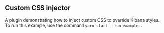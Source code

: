 ## Custom CSS injector

A plugin demonstrating how to inject custom CSS to override Kibana styles.
To run this example, use the command `yarn start --run-examples`.
